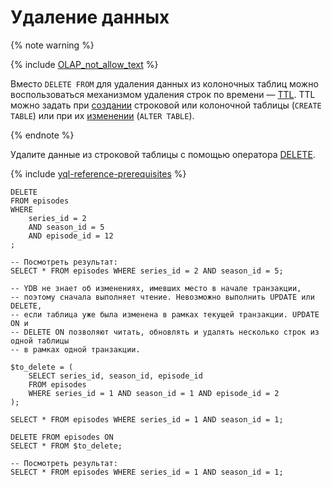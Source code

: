# Удаление данных

{% note warning %}

{% include [OLAP_not_allow_text](../../_includes/not_allow_for_olap_text.md) %}

Вместо `DELETE FROM` для удаления данных из колоночных таблиц можно воспользоваться механизмом удаления строк по времени — [TTL](../../concepts/ttl.md). TTL можно задать при [создании](../../yql/reference/syntax/create_table/index.md) строковой или колоночной таблицы (`CREATE TABLE`) или при их [изменении](../../yql/reference/syntax/alter_table/index.md) (`ALTER TABLE`).

{% endnote %}

Удалите данные из строковой таблицы с помощью оператора [DELETE](../../yql/reference/syntax/delete.md).

{% include [yql-reference-prerequisites](_includes/yql_tutorial_prerequisites.md) %}

```yql
DELETE
FROM episodes
WHERE
    series_id = 2
    AND season_id = 5
    AND episode_id = 12
;

-- Посмотреть результат:
SELECT * FROM episodes WHERE series_id = 2 AND season_id = 5;

-- YDB не знает об изменениях, имевших место в начале транзакции,
-- поэтому сначала выполняет чтение. Невозможно выполнить UPDATE или DELETE,
-- если таблица уже была изменена в рамках текущей транзакции. UPDATE ON и
-- DELETE ON позволяют читать, обновлять и удалять несколько строк из одной таблицы
-- в рамках одной транзакции.

$to_delete = (
    SELECT series_id, season_id, episode_id
    FROM episodes
    WHERE series_id = 1 AND season_id = 1 AND episode_id = 2
);

SELECT * FROM episodes WHERE series_id = 1 AND season_id = 1;

DELETE FROM episodes ON
SELECT * FROM $to_delete;

-- Посмотреть результат:
SELECT * FROM episodes WHERE series_id = 1 AND season_id = 1;
```

